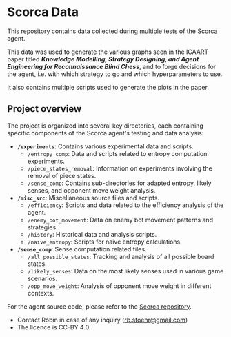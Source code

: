 # Scorca Data
This repository contains data collected during multiple tests of the Scorca agent.

This data was used to generate the various graphs seen in the ICAART paper titled ***Knowledge Modelling, Strategy Designing, and Agent Engineering for Reconnaissance Blind Chess***, and to forge decisions for the agent, i.e. with which strategy to go and which hyperparameters to use.

It also contains multiple scripts used to generate the plots in the paper.

## Project overview

The project is organized into several key directories, each containing specific components of the Scorca agent's testing and data analysis:

- **`/experiments`**: Contains various experimental data and scripts.
  - `/entropy_comp`: Data and scripts related to entropy computation experiments.
  - `/piece_states_removal`: Information on experiments involving the removal of piece states.
  - `/sense_comp`: Contains sub-directories for adapted entropy, likely senses, and opponent move weight analysis.
- **`/misc_src`**: Miscellaneous source files and scripts.
  - `/efficiency`: Scripts and data related to the efficiency analysis of the agent.
  - `/enemy_bot_movement`: Data on enemy bot movement patterns and strategies.
  - `/history`: Historical data and analysis scripts.
  - `/naive_entropy`: Scripts for naive entropy calculations.
- **`/sense_comp`**: Sense computation related files.
  - `/all_possible_states`: Tracking and analysis of all possible board states.
  - `/likely_senses`: Data on the most likely senses used in various game scenarios.
  - `/opp_move_weight`: Analysis of opponent move weight in different contexts.

For the agent source code, please refer to the [Scorca repository](https://github.com/Robinbux/Scorca).

- Contact Robin in case of any inquiry (rb.stoehr@gmail.com)
- ⁠The licence is CC-BY 4.0.
